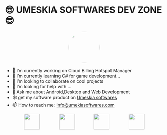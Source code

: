 <H1>😎 UMESKIA SOFTWARES DEV ZONE 😎</H1>
<div style="text-align:center;">
<img style="width:100px; height:100px; border-radius:50%;" src="https://umeskiasoftwares.com/images/umeskia_s.png"/>
</div>

- 🔭 I’m currently working on Cloud Billing Hotspot Manager
- 🌱 I’m currently learning C# for game development...
- 👯 I’m looking to collaborate on cool projects
- 🤔 I’m looking for help with ...
- 💬 Ask me about Android,Desktop and Web Development
- 🕸 get my software product on <a href="http://umeskiasoftwares.com/">Umeskia softwares</a>
- 📫 How to reach me: info@umekiasoftwares.com


<div style="display:flex; justify-content: space-evenly;">
<img style="width:50px; height:50px;" src="https://www.php.net//images/logos/php-med-trans.png"/>
  <img style="width:50px; height:50px;" src="https://upload.wikimedia.org/wikipedia/commons/9/99/Unofficial_JavaScript_logo_2.svg"/>
  <img style="width:50px; height:50px;" src="https://umeskiasoftwares.com/images/umeskia_s.png"/>
    <img style="width:50px; height:50px;" src="https://umeskiasoftwares.com/images/umeskia_s.png"/>
</div>
